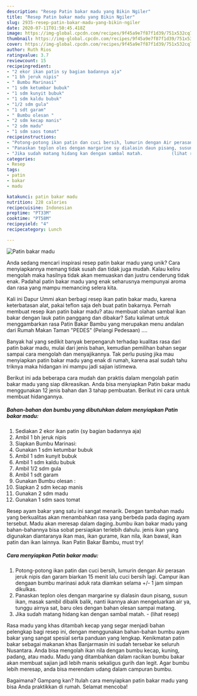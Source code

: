 ```yaml
---
description: "Resep Patin bakar madu yang Bikin Ngiler"
title: "Resep Patin bakar madu yang Bikin Ngiler"
slug: 2935-resep-patin-bakar-madu-yang-bikin-ngiler
date: 2020-07-11T01:50:45.418Z
image: https://img-global.cpcdn.com/recipes/9f45a9e7f87f1d39/751x532cq70/patin-bakar-madu-foto-resep-utama.jpg
thumbnail: https://img-global.cpcdn.com/recipes/9f45a9e7f87f1d39/751x532cq70/patin-bakar-madu-foto-resep-utama.jpg
cover: https://img-global.cpcdn.com/recipes/9f45a9e7f87f1d39/751x532cq70/patin-bakar-madu-foto-resep-utama.jpg
author: Ruth Rios
ratingvalue: 3.7
reviewcount: 15
recipeingredient:
- "2 ekor ikan patin sy bagian badannya aja"
- "1 bh jeruk nipis"
- " Bumbu Marinasi"
- "1 sdm ketumbar bubuk"
- "1 sdm kunyit bubuk"
- "1 sdm kaldu bubuk"
- "1/2 sdm gula"
- "1 sdt garam"
- " Bumbu olesan "
- "2 sdm kecap manis"
- "2 sdm madu"
- "1 sdm saos tomat"
recipeinstructions:
- "Potong-potong ikan patin dan cuci bersih, lumurin dengan Air perasan jeruk nipis dan garam biarkan 15 menit lalu cuci bersih lagi. Campur ikan dengaan bumbu marinasi aduk rata diamkan selama +/- 1 jam simpan dikulkas."
- "Panaskan teplon oles dengan margarine sy dialasin daun pisang, susun ikan, masak sambil dibalik balik, nanti ikannya akan mengeluarkan air ya, tunggu airnya sat, baru oles dengan bahan olesan sampai matang."
- "Jika sudah matang hidang kan dengan sambal matah.           (lihat resep)"
categories:
- Resep
tags:
- patin
- bakar
- madu

katakunci: patin bakar madu 
nutrition: 228 calories
recipecuisine: Indonesian
preptime: "PT33M"
cooktime: "PT58M"
recipeyield: "4"
recipecategory: Lunch

---
```



![Patin bakar madu](https://img-global.cpcdn.com/recipes/9f45a9e7f87f1d39/751x532cq70/patin-bakar-madu-foto-resep-utama.jpg)

Anda sedang mencari inspirasi resep patin bakar madu yang unik? Cara menyiapkannya memang tidak susah dan tidak juga mudah. Kalau keliru mengolah maka hasilnya tidak akan memuaskan dan justru cenderung tidak enak. Padahal patin bakar madu yang enak seharusnya mempunyai aroma dan rasa yang mampu memancing selera kita.

Kali ini Dapur Ummi akan berbagi resep ikan patin bakar madu, karena keterbatasan alat, pakai teflon saja deh buat patin bakarnya. Pernah membuat resep ikan patin bakar madu? atau membuat olahan sambal ikan bakar dengan lauk patin panggang dan dibakar? Satu kalimat untuk menggambarkan rasa Patin Bakar Bambu yang merupakan menu andalan dari Rumah Makan Taman &#34;PEDES&#34; (Pelangi Pedesaan) ….

Banyak hal yang sedikit banyak berpengaruh terhadap kualitas rasa dari patin bakar madu, mulai dari jenis bahan, kemudian pemilihan bahan segar sampai cara mengolah dan menyajikannya. Tak perlu pusing jika mau menyiapkan patin bakar madu yang enak di rumah, karena asal sudah tahu triknya maka hidangan ini mampu jadi sajian istimewa.


Berikut ini ada beberapa cara mudah dan praktis dalam mengolah patin bakar madu yang siap dikreasikan. Anda bisa menyiapkan Patin bakar madu menggunakan 12 jenis bahan dan 3 tahap pembuatan. Berikut ini cara untuk membuat hidangannya.

<!--inarticleads1-->

##### Bahan-bahan dan bumbu yang dibutuhkan dalam menyiapkan Patin bakar madu:

1. Sediakan 2 ekor ikan patin (sy bagian badannya aja)
1. Ambil 1 bh jeruk nipis
1. Siapkan  Bumbu Marinasi:
1. Gunakan 1 sdm ketumbar bubuk
1. Ambil 1 sdm kunyit bubuk
1. Ambil 1 sdm kaldu bubuk
1. Ambil 1/2 sdm gula
1. Ambil 1 sdt garam
1. Gunakan  Bumbu olesan :
1. Siapkan 2 sdm kecap manis
1. Gunakan 2 sdm madu
1. Gunakan 1 sdm saos tomat


Resep ayam bakar yang satu ini sangat menarik. Dengan tambahan madu yang berkualitas akan menambahkan rasa yang berbeda pada daging ayam tersebut. Madu akan meresap dalam daging..bumbu ikan bakar madu yang bahan-bahannya bisa sobat persiapkan terlebih dahulu. jenis ikan yang digunakan diantaranya ikan mas, ikan gurame, ikan nila, ikan bawal, ikan patin dan ikan lainnya. Ikan Patin Bakar Bambu, must try! 

<!--inarticleads2-->

##### Cara menyiapkan Patin bakar madu:

1. Potong-potong ikan patin dan cuci bersih, lumurin dengan Air perasan jeruk nipis dan garam biarkan 15 menit lalu cuci bersih lagi. Campur ikan dengaan bumbu marinasi aduk rata diamkan selama +/- 1 jam simpan dikulkas.
1. Panaskan teplon oles dengan margarine sy dialasin daun pisang, susun ikan, masak sambil dibalik balik, nanti ikannya akan mengeluarkan air ya, tunggu airnya sat, baru oles dengan bahan olesan sampai matang.
1. Jika sudah matang hidang kan dengan sambal matah. -           (lihat resep)


Rasa madu yang khas ditambah kecap yang segar menjadi bahan pelengkap bagi resep ini, dengan menggunakan bahan-bahan bumbu ayam bakar yang sangat spesial serta panduan yang lengkap. Kenikmatan patin bakar sebagai makanan khas Banjarmasin ini sudah tersebar ke seluruh Nusantara. Anda bisa mengolah ikan nila dengan bumbu kecap, kuning, padang, atau madu. Madu yang ditambahkan dalam racikan bumbu bakar akan membuat sajian jadi lebih manis sekaligus gurih dan legit. Agar bumbu lebih meresap, anda bisa merendam udang dalam campuran bumbu. 

Bagaimana? Gampang kan? Itulah cara menyiapkan patin bakar madu yang bisa Anda praktikkan di rumah. Selamat mencoba!

